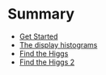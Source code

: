 # Summary

* [Get Started](README.md)
* [The display histograms](the_display_histograms.md)
* [Find the Higgs](find_the_higgs.md)
* [Find the Higgs 2](find_the_higgs_2.md)

